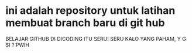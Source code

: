 # ini adalah repository untuk latihan membuat branch baru di git hub
BELAJAR GITHUB DI DICODING ITU SERU! SERU KALO YANG PAHAM, Y G SI ? PWIH

